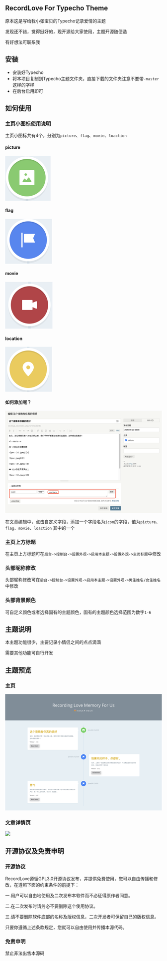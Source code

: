 ## RecordLove For Typecho Theme

原本这是写给我小张宝贝的Typecho记录爱情的主题

发现还不错，觉得挺好的，现开源给大家使用，主题开源随便造

有好想法可联系我

## 安装

-   安装好Typecho
-   将本项目复制到Typecho主题文件夹，直接下载的文件夹注意不要带`-master`这样的字样
-   在后台启用即可



## 如何使用

### 主页小图标使用说明

主页小图标共有4个，分别为`picture`、`flag`、`movie`、`loaction`

#### picture

![](./icon1.png)

#### flag

![](./icon2.png)

#### movie

![](./icon3.png)

#### location

![](./icon4.png)

#### 如何添加呢？

![](./icon.png)

在文章编辑中，点击自定义字段，添加一个字段名为`icon`的字段，值为`picture`、`flag`、`movie`、`loaction` 其中的一个

### 主页上方标题

在主页上方标题可在`后台->控制台->设置外观->启用本主题->设置外观->主页标题`中修改

### 头部昵称修改

头部昵称修改可在`后台->控制台->设置外观->启用本主题->设置外观->男生姓名/女生姓名`中修改

### 头部背景颜色

可自定义颜色或者选择固有的主题颜色，固有的主题颜色选择范围为数字`1-6`



## 主题说明

本主题功能很少，主要记录小情侣之间的点点滴滴

需要其他功能可自行开发



## 主题预览

### 主页

![](./demo.png)

### 文章详情页

![](./demo1.png)



## 开源协议及免责申明

### 开源协议

RecordLove遵循GPL3.0开源协议发布，并提供免费使用，您可以自由传播和修改，在遵照下面的约束条件的前提下：

一.用户可以自由地使用及二次发布本软件而不必征得原作者同意。

二.在二次发布时请务必不要删除这个使用协议。

三.请不要删除软件底部的名称及版权信息，二次开发者可保留自己的版权信息。

只要你遵循上述条款规定，您就可以自由使用并传播本源代码。

### 免责申明

禁止非法出售本源码